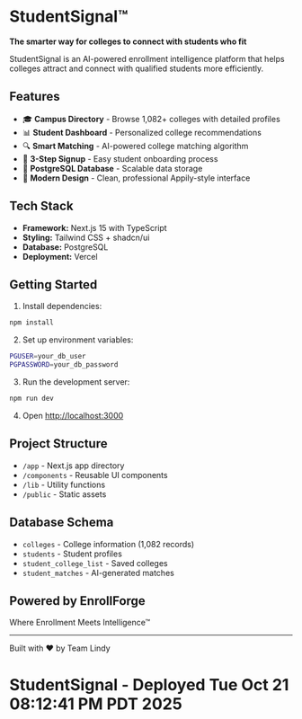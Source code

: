 # StudentSignal™

**The smarter way for colleges to connect with students who fit**

StudentSignal is an AI-powered enrollment intelligence platform that helps colleges attract and connect with qualified students more efficiently.

## Features

- 🎓 **Campus Directory** - Browse 1,082+ colleges with detailed profiles
- 📊 **Student Dashboard** - Personalized college recommendations
- 🔍 **Smart Matching** - AI-powered college matching algorithm
- 📝 **3-Step Signup** - Easy student onboarding process
- 💾 **PostgreSQL Database** - Scalable data storage
- 🎨 **Modern Design** - Clean, professional Appily-style interface

## Tech Stack

- **Framework:** Next.js 15 with TypeScript
- **Styling:** Tailwind CSS + shadcn/ui
- **Database:** PostgreSQL
- **Deployment:** Vercel

## Getting Started

1. Install dependencies:
```bash
npm install
```

2. Set up environment variables:
```bash
PGUSER=your_db_user
PGPASSWORD=your_db_password
```

3. Run the development server:
```bash
npm run dev
```

4. Open [http://localhost:3000](http://localhost:3000)

## Project Structure

- `/app` - Next.js app directory
- `/components` - Reusable UI components
- `/lib` - Utility functions
- `/public` - Static assets

## Database Schema

- `colleges` - College information (1,082 records)
- `students` - Student profiles
- `student_college_list` - Saved colleges
- `student_matches` - AI-generated matches

## Powered by EnrollForge

Where Enrollment Meets Intelligence™

---

Built with ❤️ by Team Lindy
# StudentSignal - Deployed Tue Oct 21 08:12:41 PM PDT 2025

